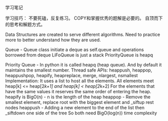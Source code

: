 学习笔记

学习技巧：
  不要死磕，反复练习。
  COPY和掌握优秀的题解是必要的。
  自顶而下的思考和解题方式。
  
Data Structures are created to serve different algorithms. Need to practice more to better understand how they are used. 

Queue - 
  Queue class initiate a deque as self.queue and operations borrowed from deque
  LiFoQueue is just a stack
  PriorityQueue is heapq

Priority Queue -
  In python it is called heapq (heap queue). And by default it maintains the smallest number. Thread safe
  APIs: heappush, heappop, heappushpop, heapify, heapreplace, merge, nlargest, nsmallest
  Implementation: 
    It uses a list to host all the elements. All elements meet heap[k] <= heap[2*k+1] and heap[k] < heap[2*k+2]
    For the elements that have the same values it reserves the same order of entering the heap.
    heapify is BigO(n) - n is the length of the heap
    heappop - Remove the smallest element, replace root with the biggest element and _siftup rest nodes
    heappush - Adding a new element to the end of the list then _siftdown one side of the tree
    So both need BigO(log(n)) time complexity
  
    
     
